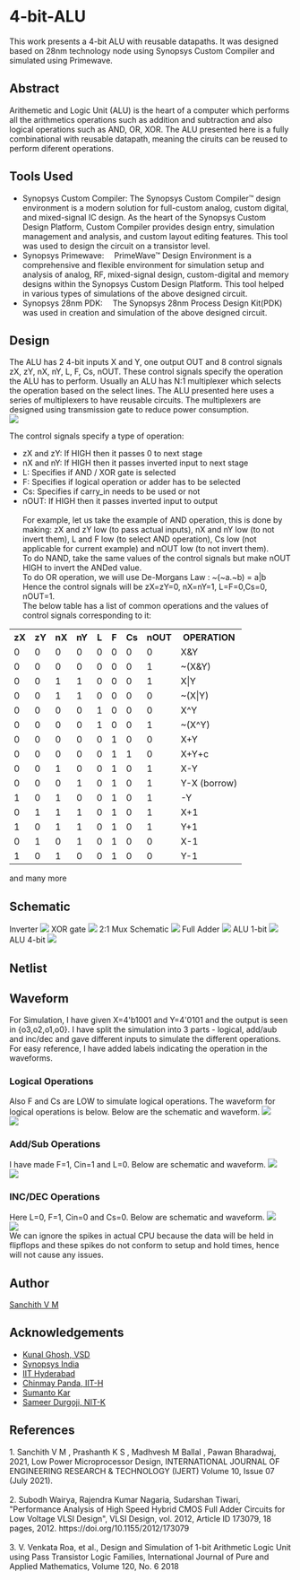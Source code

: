# 4-bit-ALU
This work presents a 4-bit ALU with reusable datapaths. It was designed based on 28nm technology node using Synopsys Custom Compiler and simulated using Primewave.
## Abstract
Arithemetic and Logic Unit (ALU) is the heart of a computer which performs all the arithmetics operations such as addition and subtraction and also logical operations such as AND, OR, XOR. The ALU presented here is a fully combinational with reusable datapath, meaning the ciruits can be reused to perform diferent operations.
## Tools Used
- Synopsys Custom Compiler: The Synopsys Custom Compiler™ design environment is a modern solution for full-custom analog, custom digital, and mixed-signal IC design. As the heart of the Synopsys Custom Design Platform, Custom Compiler provides design entry, simulation management and analysis, and custom layout editing features. This tool was used to design the circuit on a transistor level.
- Synopsys Primewave:  PrimeWave™ Design Environment is a comprehensive and flexible environment for simulation setup and analysis of analog, RF, mixed-signal design, custom-digital and memory designs within the Synopsys Custom Design Platform. This tool helped in various types of simulations of the above designed circuit.
- Synopsys 28nm PDK:  The Synopsys 28nm Process Design Kit(PDK) was used in creation and simulation of the above designed circuit.
## Design
The ALU has 2 4-bit inputs X and Y, one output OUT and 8 control signals zX, zY, nX, nY, L, F, Cs, nOUT. These control signals specify the operation the ALU has to perform. Usually an ALU has N:1 multiplexer which selects the operation based on the select lines. The ALU presented here uses a series of multiplexers to have reusable circuits. The multiplexers are designed using transmission gate to reduce power consumption.<br>
<img src="https://user-images.githubusercontent.com/75156759/155886829-5a7065a0-2bf9-46f7-b8f3-f6e0c293c819.png">

The control signals specify a type of operation:
- zX and zY: If HIGH then it passes 0 to next stage
- nX and nY: If HIGH then it passes inverted input to next stage
- L: Specifies if AND / XOR gate is selected
- F: Specifies if logical operation or adder has to be selected
- Cs: Specifies if carry_in needs to be used or not
- nOUT: If HIGH then it passes inverted input to output<br><br>
For example, let us take the example of AND operation, this is done by making: zX and zY low (to pass actual inputs), nX and nY low (to not invert them), L and F low (to select AND operation), Cs low (not applicable for current example) and nOUT low (to not invert them). <br>
To do NAND, take the same values of the control signals but make nOUT HIGH to invert the ANDed value.<br>
To do OR operation, we will use De-Morgans Law : ~(~a.~b) = a|b <br>
Hence the control signals will be zX=zY=0, nX=nY=1, L=F=0,Cs=0, nOUT=1.<br>
The below table has a list of common operations and the values of control signals corresponding to it:
<table>
  <tr>
    <th> zX </th>
    <th> zY </th>
    <th> nX </th>
    <th> nY </th>
    <th> L </th>
    <th> F </th>
    <th> Cs </th>
    <th> nOUT </th>
    <th> OPERATION </th>
  </tr>
  <tr>
    <td> 0</td>
    <td> 0</td>
    <td> 0</td>
    <td> 0</td>
    <td> 0</td>
    <td> 0</td>
    <td> 0</td>
    <td> 0</td>
    <td> X&Y</td>
  </tr>
  <tr>
    <td> 0</td>
    <td> 0</td>
    <td> 0</td>
    <td> 0</td>
    <td> 0</td>
    <td> 0</td>
    <td> 0</td>
    <td> 1</td>
    <td> ~(X&Y)</td>
  </tr>
  <tr>
    <td> 0</td>
    <td> 0</td>
    <td> 1</td>
    <td> 1</td>
    <td> 0</td>
    <td> 0</td>
    <td> 0</td>
    <td> 1</td>
    <td> X|Y</td>
  </tr>
  <tr>
    <td> 0</td>
    <td> 0</td>
    <td> 1</td>
    <td> 1</td>
    <td> 0</td>
    <td> 0</td>
    <td> 0</td>
    <td> 0</td>
    <td> ~(X|Y)</td>
  </tr>
  <tr>
    <td> 0</td>
    <td> 0</td>
    <td> 0</td>
    <td> 0</td>
    <td> 1</td>
    <td> 0</td>
    <td> 0</td>
    <td> 0</td>
    <td> X^Y</td>
  </tr>
  <tr>
    <td> 0</td>
    <td> 0</td>
    <td> 0</td>
    <td> 0</td>
    <td> 1</td>
    <td> 0</td>
    <td> 0</td>
    <td> 1</td>
    <td> ~(X^Y)</td>
  </tr>
  <tr>
    <td> 0</td>
    <td> 0</td>
    <td> 0</td>
    <td> 0</td>
    <td> 0</td>
    <td> 1</td>
    <td> 0</td>
    <td> 0</td>
    <td> X+Y</td>
  </tr>
  <tr>
    <td> 0</td>
    <td> 0</td>
    <td> 0</td>
    <td> 0</td>
    <td> 0</td>
    <td> 1</td>
    <td> 1</td>
    <td> 0</td>
    <td> X+Y+c</td>
  </tr>
  <tr>
    <td> 0</td>
    <td> 0</td>
    <td> 1</td>
    <td> 0</td>
    <td> 0</td>
    <td> 1</td>
    <td> 0</td>
    <td> 1</td>
    <td> X-Y</td>
  </tr>
  <tr>
    <td> 0</td>
    <td> 0</td>
    <td> 0</td>
    <td> 1</td>
    <td> 0</td>
    <td> 1</td>
    <td> 0</td>
    <td> 1</td>
    <td> Y-X (borrow)</td>
  </tr>
  <tr>
    <td> 1</td>
    <td> 0</td>
    <td> 1</td>
    <td> 0</td>
    <td> 0</td>
    <td> 1</td>
    <td> 0</td>
    <td> 1</td>
    <td> -Y </td>
  </tr>
  <tr>
    <td> 0</td>
    <td> 1</td>
    <td> 1</td>
    <td> 1</td>
    <td> 0</td>
    <td> 1</td>
    <td> 0</td>
    <td> 1</td>
    <td> X+1</td>
  </tr>
  <tr>
    <td> 1</td>
    <td> 0</td>
    <td> 1</td>
    <td> 1</td>
    <td> 0</td>
    <td> 1</td>
    <td> 0</td>
    <td> 1</td>
    <td> Y+1</td>
  </tr>
  <tr>
    <td> 0</td>
    <td> 1</td>
    <td> 0</td>
    <td> 1</td>
    <td> 0</td>
    <td> 1</td>
    <td> 0</td>
    <td> 0</td>
    <td> X-1</td>
  </tr>
  <tr>
    <td> 1</td>
    <td> 0</td>
    <td> 1</td>
    <td> 0</td>
    <td> 0</td>
    <td> 1</td>
    <td> 0</td>
    <td> 0</td>
    <td> Y-1</td>
  </tr>
</table>
and many more
<h2> Schematic </h2>
Inverter
<img src = "https://user-images.githubusercontent.com/75156759/155886689-7efc2acd-830e-428f-abf7-3282154dc0a3.png">
XOR gate
<img src="https://user-images.githubusercontent.com/75156759/155886537-cbd83d45-699b-4afe-9503-44ca8c15c723.png">
2:1 Mux Schematic
<img src="https://user-images.githubusercontent.com/75156759/155886510-fd2391d9-8003-437a-82e4-f25c83314468.png">
Full Adder
<img src="https://user-images.githubusercontent.com/75156759/155886564-62a42eaa-e9fe-40e0-bd91-0e3a551c6c7b.png">
ALU 1-bit
<img src="https://user-images.githubusercontent.com/75156759/156156517-1b81a95f-b0c9-4649-a689-f407cab5aa43.png">
ALU 4-bit
<img src="https://user-images.githubusercontent.com/75156759/156156601-269921b8-e7db-48d9-be22-fcfc5aa16ab6.png">
<h2> Netlist </h2>
<h2> Waveform </h2>
For Simulation, I have given X=4'b1001 and Y=4'0101 and the output is seen in {o3,o2,o1,o0}. I have split the simulation into 3 parts - logical, add/aub and inc/dec and gave different inputs to simulate the different operations. For easy reference, I have added labels indicating the operation in the waveforms.
<h3>Logical Operations</h3>
 Also F and Cs are LOW to simulate logical operations. The waveform for logical operations is below. 
Below are the schematic and waveform.
<img src="https://user-images.githubusercontent.com/75156759/156156756-e70bf3c0-69f4-4a9b-9d93-feee43d20849.png">
<br>
<img src="https://user-images.githubusercontent.com/75156759/156156980-b0e8429e-7b21-4cba-b990-f9045ad9691e.png">
<br>
<h3>Add/Sub Operations</h3>
I have made F=1, Cin=1 and L=0. Below are schematic and waveform.
<img src="https://user-images.githubusercontent.com/75156759/156157558-8050a567-20b5-4553-9e0a-a33301f07417.png">
<br>
<img src="https://user-images.githubusercontent.com/75156759/156157646-5e095ab4-11fe-481e-a44b-704991178087.png">
<h3>INC/DEC Operations</h3>
Here L=0, F=1, Cin=0 and Cs=0. Below are schematic and waveform.
<img src="https://user-images.githubusercontent.com/75156759/156158294-6f1b0b19-6a56-4e3b-af6d-6e06c3dcffc1.png">
<br>
<img src="https://user-images.githubusercontent.com/75156759/156158382-f1bf0df8-b953-4468-a9de-7829d3ee001a.png">
<br>
We can ignore the spikes in actual CPU because the data will be held in flipflops and these spikes do not conform to setup and hold times, hence will not cause any issues.
<h2> Author </h2>
<a href="https://www.linkedin.com/in/sanchith-v-m-b70a061bb/">Sanchith V M</a>
<h2> Acknowledgements </h2>
<ul>
  <li><a href="https://www.linkedin.com/in/kunal-ghosh-vlsisystemdesign-com-28084836/"> Kunal Ghosh, VSD</a> </li>
  <li> <a href="https://www.synopsys.com/">Synopsys India </a></li>
  <li> <a href="https://www.iith.ac.in/events/2022/02/15/Cloud-Based-Analog-IC-Design-Hackathon/">IIT Hyderabad</a> </li>
  <li> <a href="https://www.iith.ac.in/events/2022/02/15/Cloud-Based-Analog-IC-Design-Hackathon/"> Chinmay Panda, IIT-H</a> </li>
  <li> <a href="https://www.linkedin.com/in/sumanto-kar-0424391a9/"> Sumanto Kar </a></li>
  <li> <a href="https://www.linkedin.com/in/sameer-s-durgoji-340b26180/">Sameer Durgoji, NIT-K </a></li>
  </ul>
<h2> References</h2>
1. Sanchith V M , Prashanth K S , Madhvesh M Ballal , Pawan Bharadwaj, 2021, Low Power Microprocessor Design, INTERNATIONAL JOURNAL OF ENGINEERING RESEARCH & TECHNOLOGY (IJERT) Volume 10, Issue 07 (July 2021).
<br><br>
2. Subodh Wairya, Rajendra Kumar Nagaria, Sudarshan Tiwari, "Performance Analysis of High Speed Hybrid CMOS Full Adder Circuits for Low Voltage VLSI Design", VLSI Design, vol. 2012, Article ID 173079, 18 pages, 2012. https://doi.org/10.1155/2012/173079
<br><br>
3. V. Venkata Roa, et al., Design and Simulation of 1-bit Arithmetic Logic Unit using Pass Transistor Logic Families, International Journal of Pure and Applied Mathematics, Volume 120, No. 6 2018
